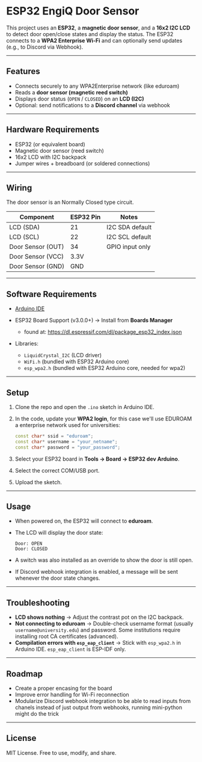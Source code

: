 # ESP32 EngiQ Door Sensor  

This project uses an **ESP32**, a **magnetic door sensor**, and a **16x2 I2C LCD** to detect door open/close states and display the status. The ESP32 connects to a **WPA2 Enterprise Wi-Fi** and can optionally send updates (e.g., to Discord via Webhook).  

---

## Features  
- Connects securely to any WPA2Enterprise network (like eduroam)  
- Reads a **door sensor (magnetic reed switch)**  
- Displays door status (`OPEN` / `CLOSED`) on an **LCD (I2C)**
- Optional: send notifications to a **Discord channel** via webhook
---

## Hardware Requirements  
- ESP32 (or equivalent board)  
- Magnetic door sensor (reed switch)  
- 16x2 LCD with I2C backpack  
- Jumper wires + breadboard (or soldered connections)  

---

## Wiring  

The door sensor is an Normally Closed type circuit.

| Component         | ESP32 Pin | Notes                  |
|-------------------|-----------|------------------------|
| LCD (SDA)         | 21        | I2C SDA default        |
| LCD (SCL)         | 22        | I2C SCL default        |
| Door Sensor (OUT) | 34        | GPIO input only        |
| Door Sensor (VCC) | 3.3V      |                        |
| Door Sensor (GND) | GND       |                        |

---

## Software Requirements  
- [Arduino IDE](https://www.arduino.cc/en/software)

- ESP32 Board Support (v3.0.0+) → Install from **Boards Manager**
  - found at: https://dl.espressif.com/dl/package_esp32_index.json 
- Libraries:  
  - `LiquidCrystal_I2C` (LCD driver)  
  - `WiFi.h` (bundled with ESP32 Arduino core)  
  - `esp_wpa2.h` (bundled with ESP32 Arduino core, needed for wpa2)

---

## Setup  

1. Clone the repo and open the `.ino` sketch in Arduino IDE.  
2. In the code, update your **WPA2 login**, for this case we'll use EDUROAM a enterprise network used for universities:  

   ```cpp
   const char* ssid = "eduroam";
   const char* username = "your_netname";
   const char* password = "your_password";
   ```  

3. Select your ESP32 board in **Tools → Board → ESP32 dev Arduino**.  
4. Select the correct COM/USB port.  
5. Upload the sketch. 

---

## Usage  

- When powered on, the ESP32 will connect to **eduroam**.  
- The LCD will display the door state:  

  ```
  Door: OPEN
  Door: CLOSED
  ```  
- A switch was also installed as an override to show the door is still open. 
- If Discord webhook integration is enabled, a message will be sent whenever the door state changes.  

---

## Troubleshooting  

- **LCD shows nothing** → Adjust the contrast pot on the I2C backpack.  
- **Not connecting to eduroam** → Double-check username format (usually `username@university.edu`) and password. Some institutions require installing root CA certificates (advanced).  
- **Compilation errors with `esp_eap_client`** → Stick with `esp_wpa2.h` in Arduino IDE. `esp_eap_client` is ESP-IDF only.  

---

## Roadmap  
- Create a proper encasing for the board
- Improve error handling for Wi-Fi reconnection
- Modularize Discord webhook integration to be able to read inputs from chanels instead of just output from webhooks, running mini-python might do the trick
---

## License  
MIT License. Free to use, modify, and share.  
